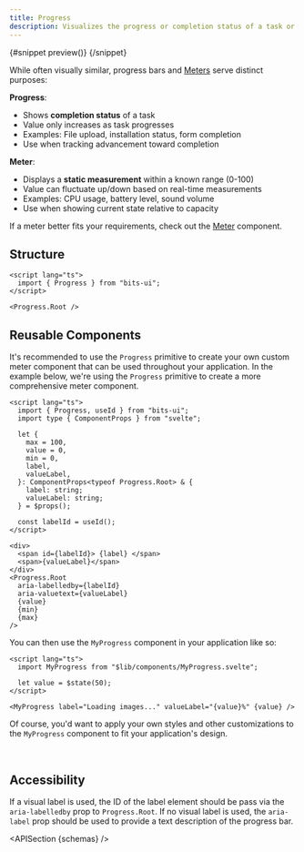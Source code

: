 ```yaml
---
title: Progress
description: Visualizes the progress or completion status of a task or process.
---
```


<script>
	import { APISection, ComponentPreview, ProgressDemo, ProgressDemoCustom } from '$lib/components/index.js'
	let { schemas } = $props()
</script>

<ComponentPreview name="progress-demo" componentName="Progress" variant="preview">

{#snippet preview()}
<ProgressDemo />
{/snippet}

</ComponentPreview>

While often visually similar, progress bars and [Meters](/docs/components/meter) serve distinct purposes:

**Progress**:

- Shows **completion status** of a task
- Value only increases as task progresses
- Examples: File upload, installation status, form completion
- Use when tracking advancement toward completion

**Meter**:

- Displays a **static measurement** within a known range (0-100)
- Value can fluctuate up/down based on real-time measurements
- Examples: CPU usage, battery level, sound volume
- Use when showing current state relative to capacity

If a meter better fits your requirements, check out the [Meter](/docs/components/meter) component.

## Structure

```svelte
<script lang="ts">
  import { Progress } from "bits-ui";
</script>

<Progress.Root />
```

## Reusable Components

It's recommended to use the `Progress` primitive to create your own custom meter component that can be used throughout your application. In the example below, we're using the `Progress` primitive to create a more comprehensive meter component.

```svelte
<script lang="ts">
  import { Progress, useId } from "bits-ui";
  import type { ComponentProps } from "svelte";

  let {
    max = 100,
    value = 0,
    min = 0,
    label,
    valueLabel,
  }: ComponentProps<typeof Progress.Root> & {
    label: string;
    valueLabel: string;
  } = $props();

  const labelId = useId();
</script>

<div>
  <span id={labelId}> {label} </span>
  <span>{valueLabel}</span>
</div>
<Progress.Root
  aria-labelledby={labelId}
  aria-valuetext={valueLabel}
  {value}
  {min}
  {max}
/>
```

You can then use the `MyProgress` component in your application like so:

```svelte title="+page.svelte"
<script lang="ts">
  import MyProgress from "$lib/components/MyProgress.svelte";

  let value = $state(50);
</script>

<MyProgress label="Loading images..." valueLabel="{value}%" {value} />
```

Of course, you'd want to apply your own styles and other customizations to the `MyProgress` component to fit your application's design.

<br>

<ProgressDemoCustom value={50} label="Loading images..." valueLabel="50%" />

## Accessibility

If a visual label is used, the ID of the label element should be pass via the `aria-labelledby` prop to `Progress.Root`. If no visual label is used, the `aria-label` prop should be used to provide a text description of the progress bar.

<APISection {schemas} />

